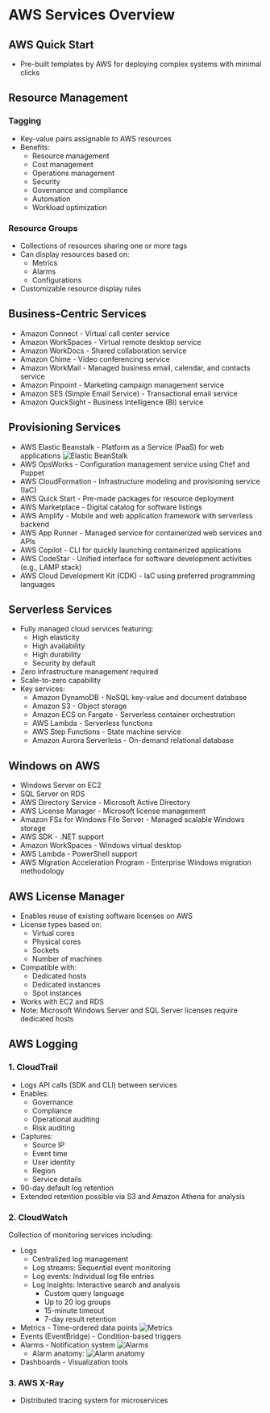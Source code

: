# AWS Services Overview

## AWS Quick Start

- Pre-built templates by AWS for deploying complex systems with minimal clicks

## Resource Management

### Tagging

- Key-value pairs assignable to AWS resources
- Benefits:
  - Resource management
  - Cost management
  - Operations management
  - Security
  - Governance and compliance
  - Automation
  - Workload optimization

### Resource Groups

- Collections of resources sharing one or more tags
- Can display resources based on:
  - Metrics
  - Alarms
  - Configurations
- Customizable resource display rules

## Business-Centric Services

- Amazon Connect - Virtual call center service
- Amazon WorkSpaces - Virtual remote desktop service
- Amazon WorkDocs - Shared collaboration service
- Amazon Chime - Video conferencing service
- Amazon WorkMail - Managed business email, calendar, and contacts service
- Amazon Pinpoint - Marketing campaign management service
- Amazon SES (Simple Email Service) - Transactional email service
- Amazon QuickSight - Business Intelligence (BI) service

## Provisioning Services

- AWS Elastic Beanstalk - Platform as a Service (PaaS) for web applications
  ![Elastic BeanStalk](./assets/elastic-beanstalk.png)
- AWS OpsWorks - Configuration management service using Chef and Puppet
- AWS CloudFormation - Infrastructure modeling and provisioning service (IaC)
- AWS Quick Start - Pre-made packages for resource deployment
- AWS Marketplace - Digital catalog for software listings
- AWS Amplify - Mobile and web application framework with serverless backend
- AWS App Runner - Managed service for containerized web services and APIs
- AWS Copilot - CLI for quickly launching containerized applications
- AWS CodeStar - Unified interface for software development activities (e.g., LAMP stack)
- AWS Cloud Development Kit (CDK) - IaC using preferred programming languages

## Serverless Services

- Fully managed cloud services featuring:
  - High elasticity
  - High availability
  - High durability
  - Security by default
- Zero infrastructure management required
- Scale-to-zero capability
- Key services:
  - Amazon DynamoDB - NoSQL key-value and document database
  - Amazon S3 - Object storage
  - Amazon ECS on Fargate - Serverless container orchestration
  - AWS Lambda - Serverless functions
  - AWS Step Functions - State machine service
  - Amazon Aurora Serverless - On-demand relational database

## Windows on AWS

- Windows Server on EC2
- SQL Server on RDS
- AWS Directory Service - Microsoft Active Directory
- AWS License Manager - Microsoft license management
- Amazon FSx for Windows File Server - Managed scalable Windows storage
- AWS SDK - .NET support
- Amazon WorkSpaces - Windows virtual desktop
- AWS Lambda - PowerShell support
- AWS Migration Acceleration Program - Enterprise Windows migration methodology

## AWS License Manager

- Enables reuse of existing software licenses on AWS
- License types based on:
  - Virtual cores
  - Physical cores
  - Sockets
  - Number of machines
- Compatible with:
  - Dedicated hosts
  - Dedicated instances
  - Spot instances
- Works with EC2 and RDS
- Note: Microsoft Windows Server and SQL Server licenses require dedicated hosts

## AWS Logging

### 1. CloudTrail

- Logs API calls (SDK and CLI) between services
- Enables:
  - Governance
  - Compliance
  - Operational auditing
  - Risk auditing
- Captures:
  - Source IP
  - Event time
  - User identity
  - Region
  - Service details
- 90-day default log retention
- Extended retention possible via S3 and Amazon Athena for analysis

### 2. CloudWatch

Collection of monitoring services including:

- Logs
  - Centralized log management
  - Log streams: Sequential event monitoring
  - Log events: Individual log file entries
  - Log Insights: Interactive search and analysis
    - Custom query language
    - Up to 20 log groups
    - 15-minute timeout
    - 7-day result retention
- Metrics - Time-ordered data points
  ![Metrics](./assets/cloudwatch-metrics.png)
- Events (EventBridge) - Condition-based triggers
- Alarms - Notification system
  ![Alarms](./assets/cloudwatch-alarms.png)
  - Alarm anatomy:
    ![Alarm anatomy](assets/alarm-atonomy.png)
- Dashboards - Visualization tools

### 3. AWS X-Ray

- Distributed tracing system for microservices
